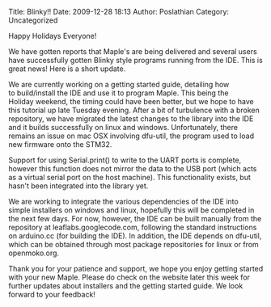 Title: Blinky!!
Date: 2009-12-28 18:13
Author: Poslathian
Category: Uncategorized

Happy Holidays Everyone!

We have gotten reports that Maple's are being delivered and several
users have successfully gotten Blinky style programs running from the
IDE. This is great news! Here is a short update.

We are currently working on a getting started guide, detailing how
to build/install the IDE and use it to program Maple. This being the
Holiday weekend, the timing could have been better, but we hope to have
this tutorial up late Tuesday evening. After a bit of turbulence with a
broken repository, we have migrated the latest changes to the library
into the IDE and it builds successfully on linux and windows.
Unfortunately, there remains an issue on mac OSX involving dfu-util, the
program used to load new firmware onto the STM32.

Support for using Serial.print() to write to the UART ports is complete,
however this function does not mirror the data to the USB port (which
acts as a virtual serial port on the host machine). This functionality
exists, but hasn't been integrated into the library yet.

We are working to integrate the various dependencies of the IDE into
simple installers on windows and linux, hopefully this will be completed
in the next few days. For now, however, the IDE can be built manually
from the repository at leaflabs.googlecode.com, following the standard
instructions on arduino.cc (for building the IDE). In addition, the IDE
depends on dfu-util, which can be obtained through most package
repositories for linux or from openmoko.org.

Thank you for your patience and support, we hope you enjoy getting
started with your new Maple. Please do check on the website later this
week for further updates about installers and the getting started guide.
We look forward to your feedback!
